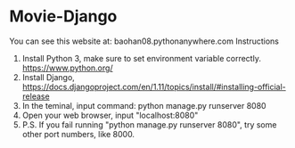 # Movie-Django
You can see this website at: baohan08.pythonanywhere.com
Instructions
1. Install Python 3, make sure to set environment variable correctly. https://www.python.org/
2. Install Django, https://docs.djangoproject.com/en/1.11/topics/install/#installing-official-release
3. In the teminal, input command: python manage.py runserver 8080
4. Open your web browser, input "localhost:8080"
5. P.S. If you fail running "python manage.py runserver 8080", try some other port numbers, like 8000.
